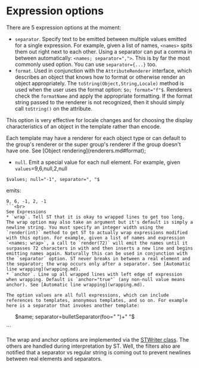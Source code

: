 # Expression options

There are 5 expression options at the moment:

* `separator`. Specify text to be emitted between multiple values emitted for a single expression. For example, given a list of names, `<names>` spits them out right next to each other. Using a separator can put a comma in between automatically: `<names; separator=",">`. This is by far the most commonly used option. You can use `separator={...}` too.
* `format`. Used in conjunction with the `AttributeRenderer` interface, which describes an object that knows how to format or otherwise render an object appropriately. The `toString(Object,String,Locale)` method is used when the user uses the format option: `$o; format="f"$`. Renderers check the `formatName` and apply the appropriate formatting. If the format string passed to the renderer is not recognized, then it should simply call `toString()` on the attribute. 
<p>
This option is very effective for locale changes and for choosing the display characteristics of an object in the template rather than encode. 
<p>
Each template may have a renderer for each object type or can default to the group's renderer or the super group's renderer if the group doesn't have one. See [Object rendering](renderers.md#format);

* `null`. Emit a special value for each null element. For example, given `values`=9,6,null,2,null<br>
```
$values; null="-1", separator=", "$
```
emits:<br>
```
9, 6, -1, 2, -1
```<br>
See Expressions
* `wrap`. Tell ST that it is okay to wrapped lines to get too long. The wrap option may also take an argument but it's default is simply a newline string. You must specify an integer width using the `render(int)` method to get ST to actually wrap expressions modified with this option. For example, given a list of names and expression `<names; wrap>`, a call to `render(72)` will emit the names until it surpasses 72 characters in with and then inserts a new line and begins emitting names again. Naturally this can be used in conjunction with the `separator` option. ST never breaks in between a real element and the separator; the wrap occurs only after a separator. See [Automatic line wrapping](wrapping.md).
* `anchor`. Line up all wrapped lines with left edge of expression when wrapping. Default is `anchor="true"` (any non-null value means anchor). See [Automatic line wrapping](wrapping.md).

The option values are all full expressions, which can include references to templates, anonymous templates, and so on. For example here is a separator that invokes another template:

```
<ul>$name; separator=bulletSeparator(foo=" ")+"&nbsp;"$</ul>
```

The wrap and anchor options are implemented via the [STWriter class](https://github.com/antlr/stringtemplate4/blob/master/src/org/stringtemplate/v4/STWriter.java). The others are handled during interpretation by ST. Well, the filters also are notified that a separator vs regular string is coming out to prevent newlines between real elements and separators.
